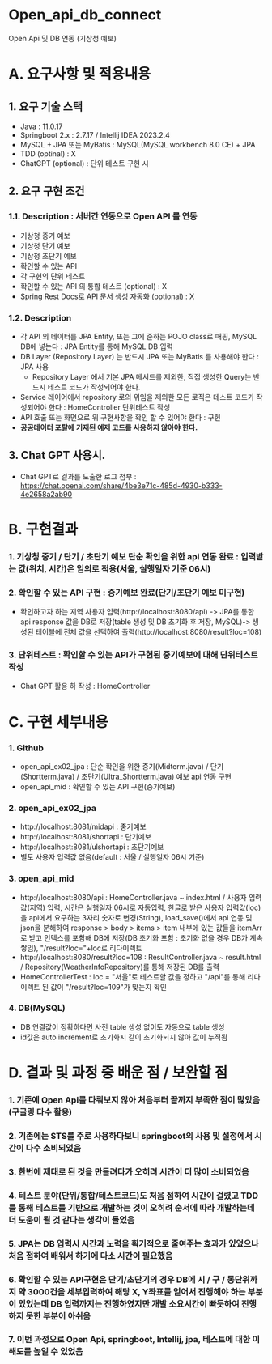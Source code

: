 # Open_api_db_connect
Open Api 및 DB 연동 (기상청 예보)


# A. 요구사항 및 적용내용
## 1. 요구 기술 스택
- Java : 11.0.17
- Springboot 2.x : 2.7.17 / Intellij IDEA 2023.2.4
- MySQL + JPA 또는 MyBatis : MySQL(MySQL workbench 8.0 CE) + JPA
- TDD (optinal) : X
- ChatGPT (optional) : 단위 테스트 구현 시

## 2. 요구 구현 조건
### 1.1. Description : 서버간 연동으로 Open API 를 연동
- 기상청 중기 예보 
- 기상청 단기 예보 
- 기상청 초단기 예보 
- 확인할 수 있는 API 
- 각 구현의 단위 테스트 
- 확인할 수 있는 API 의 통합 테스트 (optional) : X
- Spring Rest Docs로 API 문서 생성 자동화 (optional) : X

### 1.2.  Description
- 각 API 의 데이터를 JPA Entity, 또는 그에 준하는 POJO class로 매핑, MySQL DB에 넣는다 : JPA Entity를 통해 MySQL DB 입력
- DB Layer (Repository Layer) 는 반드시 JPA 또는 MyBatis 를 사용해야 한다 : JPA 사용
  - Repository Layer 에서 기본 JPA 메서드를 제외한, 직접 생성한 Query는 반드시 테스트 코드가 작성되어야 한다.
- Service 레이어에서 repository 로의 위임을 제외한 모든 로직은 테스트 코드가 작성되어야 한다 : HomeController 단위테스트 작성
- API 호출 또는 화면으로 위 구현사항을 확인 할 수 있어야 한다 : 구현
- **공공데이터 포탈에 기재된 예제 코드를 사용하지 않아야 한다.**

## 3. Chat GPT 사용시.
- Chat GPT로 결과를 도출한 로그 첨부 : https://chat.openai.com/share/4be3e71c-485d-4930-b333-4e2658a2ab90


# B. 구현결과
### 1. 기상청 중기 / 단기 / 초단기 예보 단순 확인을 위한 api 연동 완료 : 입력받는 값(위치, 시간)은 임의로 적용(서울, 실행일자 기준 06시)
### 2. 확인할 수 있는 API 구현 : 중기예보 완료(단기/초단기 예보 미구현)
- 확인하고자 하는 지역 사용자 입력(http://localhost:8080/api) -> JPA를 통한 api response 값을 DB로 저장(table 생성 및 DB 초기화 후 저장, MySQL)-> 생성된 테이블에 전체 값을 선택하여 출력(http://localhost:8080/result?loc=108)
### 3. 단위테스트 : 확인할 수 있는 API가 구현된 중기예보에 대해 단위테스트 작성
- Chat GPT 활용 하 작성 : HomeController


# C. 구현 세부내용
### 1. Github
- open_api_ex02_jpa : 단순 확인을 위한 중기(Midterm.java) / 단기(Shortterm.java) / 초단기(Ultra_Shortterm.java) 예보 api 연동 구현 
- open_api_mid : 확인할 수 있는 API 구현(중기예보)
### 2. open_api_ex02_jpa
- http://localhost:8081/midapi : 중기예보
- http://localhost:8081/shortapi : 단기예보
- http://localhost:8081/ulshortapi : 초단기예보
- 별도 사용자 입력값 없음(default : 서울 / 실행일자 06시 기준)
### 3. open_api_mid
- http://localhost:8080/api : HomeController.java ~ index.html / 사용자 입력값(지역) 입력, 시간은 실행일자 06시로 자동입력, 한글로 받은 사용자 입력값(loc)을 api에서 요구하는 3자리 숫자로 변경(String), load_save()에서 api 연동 및 json을 분해하여 response > body > items > item 내부에 있는 값들을 itemArr로 받고 인덱스를 포함해 DB에 저장(DB 초기화 포함 : 초기화 없을 경우 DB가 계속 쌓임), "/result?loc="+loc로 리다이렉트
- http://localhost:8080/result?loc=108 : ResultController.java ~ result.html / Repository(WeatherInfoRepository)를 통해 저장된 DB를 출력
- HomeControllerTest : loc = "서울"로 테스트할 값을 정하고 "/api"를 통해 리다이렉트 된 값이 "/result?loc=109"가 맞는지 확인
### 4. DB(MySQL)
- DB 연결값이 정확하다면 사전 table 생성 없이도 자동으로 table 생성
- id값은 auto increment로 초기화시 같이 초기화되지 않아 값이 누적됨


# D. 결과 및 과정 중 배운 점 / 보완할 점
### 1. 기존에 Open Api를 다뤄보지 않아 처음부터 끝까지 부족한 점이 많았음(구글링 다수 활용)
### 2. 기존에는 STS를 주로 사용하다보니 springboot의 사용 및 설정에서 시간이 다수 소비되었음
### 3. 한번에 제대로 된 것을 만들려다가 오히려 시간이 더 많이 소비되었음
### 4. 테스트 분야(단위/통합/테스트코드)도 처음 접하여 시간이 걸렸고 TDD를 통해 테스트를 기반으로 개발하는 것이 오히려 순서에 따라 개발하는데 더 도움이 될 것 같다는 생각이 들었음
### 5. JPA는 DB 입력시 시간과 노력을 획기적으로 줄여주는 효과가 있었으나 처음 접하여 배워서 하기에 다소 시간이 필요했음
### 6. 확인할 수 있는 API구현은 단기/초단기의 경우 DB에 시 / 구 / 동단위까지 약 3000건을 세부입력하여 해당 X, Y좌표를 얻어서 진행해야 하는 부분이 있었는데 DB 입력까지는 진행하였지만 개발 소요시간이 빠듯하여 진행하지 못한 부분이 아쉬움
### 7. 이번 과정으로 Open Api, springboot, Intellij, jpa, 테스트에 대한 이해도를 높일 수 있었음
